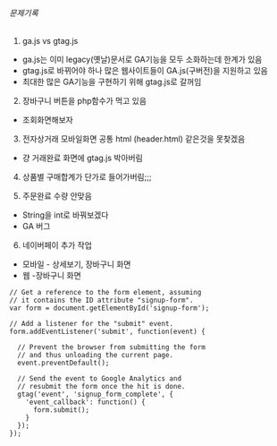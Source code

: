 ###### 문제기록

1. ga.js vs gtag.js
  - ga.js는 이미 legacy(옛날)문서로 GA기능을 모두 소화하는데 한계가 있음
  - gtag.js로 바뀌어야 하나 많은 웹사이트들이 GA.js(구버전)을 지원하고 있음
  - 최대한 많은 GA기능을 구현하기 위해 gtag.js로 갈꺼임

2.  장바구니 버튼을 php함수가 먹고 있음
 - 조회화면해보자

3. 전자상거래 모바일화면 공통 html (header.html) 같은것을 못찾겠음
 - 걍 거래완료 화면에 gtag.js 박아버림

4. 상품별 구매합계가 단가로 들어가버림;;;   

5. 주문완료 수량 안맞음
  - String을 int로 바꿔보겠다
  - GA 버그

6. 네이버페이 추가 작업
- 모바일 - 상세보기, 장바구니 화면
- 웹 -장바구니 화면  




```
// Get a reference to the form element, assuming
// it contains the ID attribute "signup-form".
var form = document.getElementById('signup-form');

// Add a listener for the "submit" event.
form.addEventListener('submit', function(event) {

  // Prevent the browser from submitting the form
  // and thus unloading the current page.
  event.preventDefault();

  // Send the event to Google Analytics and
  // resubmit the form once the hit is done.
  gtag('event', 'signup_form_complete', {
    'event_callback': function() {
      form.submit();
    }
  });
});
```
